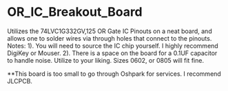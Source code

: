 # OR_IC_Breakout_Board
Utilizes the 74LVC1G332GV,125 OR Gate IC Pinouts on a neat board, and allows one to solder wires via through holes that connect to the pinouts. 
Notes:
1). You will need to source the IC chip yourself. I highly recommend DigiKey or Mouser.
2). There is a space on the board for a 0.1UF capacitor to handle noise. Utilize to your liking. Sizes 0602, or 0805 will fit fine.  

**This board is too small to go through Oshpark for services. I recommend JLCPCB.
